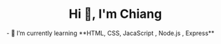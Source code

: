 <h1 align="center">Hi 👋, I'm Chiang</h1>
- 🌱 I’m currently learning **HTML, CSS, JacaScript , Node.js , Express**

